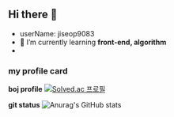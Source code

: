 ## Hi there 👋

- userName: jiseop9083
- 🌱 I’m currently learning **front-end, algorithm**
-



### my profile card
 **boj profile**
[![Solved.ac
프로필](http://mazassumnida.wtf/api/generate_badge?boj=sinphi01)](https://solved.ac/sinphi01)

 **git status**
 ![Anurag's GitHub stats](https://github-readme-stats.vercel.app/api?username=jiseop9083&show_icons=true&theme=radical)
<!--
**jiseop9083/jiseop9083** is a ✨ _special_ ✨ repository because its `README.md` (this file) appears on your GitHub profile.

Here are some ideas to get you started:

- 🔭 I’m currently working on ...
- 
- 👯 I’m looking to collaborate on ...
- 🤔 I’m looking for help with ...
- 💬 Ask me about ...
- 📫 How to reach me: ...
- 😄 Pronouns: ...
- ⚡ Fun fact: ...
-->
